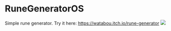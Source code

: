 # RuneGeneratorOS
Simple rune generator. Try it here: https://watabou.itch.io/rune-generator
![](https://img.itch.zone/aW1hZ2UvNTE5MTQ1LzM0MzcwMDgucG5n/original/psB8C1.png)
